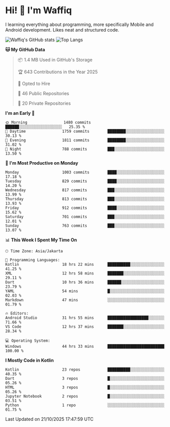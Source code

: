 
# Hi! 👋 I'm Waffiq

I learning everything about programming, more specifically Mobile and Android development. Likes neat and structured code.

<!-- Get to know more about me?

<a href="https://www.linkedin.com/in/waffiqaziz/"><img src="https://img.shields.io/static/v1?label=%20&message=LinkedIn&logo=linkedin&logoColor=white&color=0A66C2&style=for-the-badge" alt="LinkedIn"></a>
<a href="https://www.instagram.com/waffiqaziz/"><img src="https://img.shields.io/static/v1?label=%20&message=instagram&logo=instagram&logoColor=white&labelColor=%23E1306C&color=%23E1306C&style=for-the-badge" alt="Instagram"></a>
<a href="https://web.facebook.com/WaffiqAziz/"><img src="https://img.shields.io/static/v1?label=%20&message=Facebook&logo=facebook&logoColor=white&color=1877F2&style=for-the-badge" alt="Facebook"></a>
<a href="https://twitter.com/waffiqaziz"><img src="https://img.shields.io/static/v1?label=%20&message=X&logo=x&logoColor=white&color=000000&style=for-the-badge" alt="X"></a> -->

![Waffiq's GitHub stats](https://github-readme-stats-eight-theta.vercel.app/api?username=waffiqaziz&show_icons=true&include_all_commits=true&count_private=true&theme=dark)
![Top Langs](https://github-readme-stats.vercel.app/api/top-langs/?username=waffiqaziz&layout=compact&langs_count=8&theme=dark)

<!--START_SECTION:waka-->
**🐱 My GitHub Data** 

> 📦 1.4 MB Used in GitHub's Storage 
 > 
> 🏆 643 Contributions in the Year 2025
 > 
> 💼 Opted to Hire
 > 
> 📜 46 Public Repositories 
 > 
> 🔑 20 Private Repositories 
 > 
**I'm an Early 🐤** 

```text
🌞 Morning                1480 commits        ██████░░░░░░░░░░░░░░░░░░░   25.35 % 
🌆 Daytime                1759 commits        ████████░░░░░░░░░░░░░░░░░   30.13 % 
🌃 Evening                1811 commits        ████████░░░░░░░░░░░░░░░░░   31.02 % 
🌙 Night                  788 commits         ███░░░░░░░░░░░░░░░░░░░░░░   13.50 % 
```
📅 **I'm Most Productive on Monday** 

```text
Monday                   1003 commits        ████░░░░░░░░░░░░░░░░░░░░░   17.18 % 
Tuesday                  829 commits         ████░░░░░░░░░░░░░░░░░░░░░   14.20 % 
Wednesday                817 commits         ███░░░░░░░░░░░░░░░░░░░░░░   13.99 % 
Thursday                 813 commits         ███░░░░░░░░░░░░░░░░░░░░░░   13.93 % 
Friday                   912 commits         ████░░░░░░░░░░░░░░░░░░░░░   15.62 % 
Saturday                 701 commits         ███░░░░░░░░░░░░░░░░░░░░░░   12.01 % 
Sunday                   763 commits         ███░░░░░░░░░░░░░░░░░░░░░░   13.07 % 
```


📊 **This Week I Spent My Time On** 

```text
🕑︎ Time Zone: Asia/Jakarta

💬 Programming Languages: 
Kotlin                   18 hrs 22 mins      ██████████░░░░░░░░░░░░░░░   41.25 % 
XML                      12 hrs 58 mins      ███████░░░░░░░░░░░░░░░░░░   29.11 % 
Dart                     10 hrs 36 mins      ██████░░░░░░░░░░░░░░░░░░░   23.79 % 
YAML                     54 mins             █░░░░░░░░░░░░░░░░░░░░░░░░   02.03 % 
Markdown                 47 mins             ░░░░░░░░░░░░░░░░░░░░░░░░░   01.79 % 

🔥 Editors: 
Android Studio           31 hrs 55 mins      ██████████████████░░░░░░░   71.66 % 
VS Code                  12 hrs 37 mins      ███████░░░░░░░░░░░░░░░░░░   28.34 % 

💻 Operating System: 
Windows                  44 hrs 33 mins      █████████████████████████   100.00 % 
```

**I Mostly Code in Kotlin** 

```text
Kotlin                   23 repos            ██████████░░░░░░░░░░░░░░░   40.35 % 
Dart                     3 repos             █░░░░░░░░░░░░░░░░░░░░░░░░   05.26 % 
HTML                     3 repos             █░░░░░░░░░░░░░░░░░░░░░░░░   05.26 % 
Jupyter Notebook         2 repos             █░░░░░░░░░░░░░░░░░░░░░░░░   03.51 % 
Python                   1 repo              ░░░░░░░░░░░░░░░░░░░░░░░░░   01.75 % 
```




 Last Updated on 21/10/2025 17:47:59 UTC
<!--END_SECTION:waka-->
